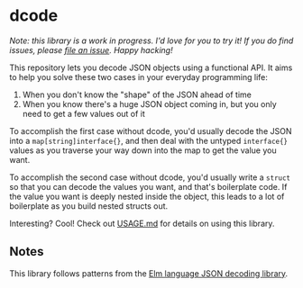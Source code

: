 # dcode

_Note: this library is a work in progress. I'd love for you to try it! If you do find issues, please [file an issue](https://github.com/go-functional/dcode/issues/new). Happy hacking!_

This repository lets you decode JSON objects using a functional API. It aims to help you solve these two cases in your everyday programming life:

1. When you don't know the "shape" of the JSON ahead of time
1. When you know there's a huge JSON object coming in, but you only need to get a few values out of it

To accomplish the first case without dcode, you'd usually decode the JSON into a `map[string]interface{}`, and then deal with the untyped `interface{}` values as you traverse your way down into the map to get the value you want.

To accomplish the second case without dcode, you'd usually write a `struct` so that you can decode the values you want, and that's boilerplate code. If the value you want is deeply nested inside the object, this leads to a lot of boilerplate as you build nested structs out.

Interesting? Cool! Check out [USAGE.md](/USAGE.md) for details on using this library.

## Notes

This library follows patterns from the [Elm language JSON decoding library](https://guide.elm-lang.org/effects/json.html).

